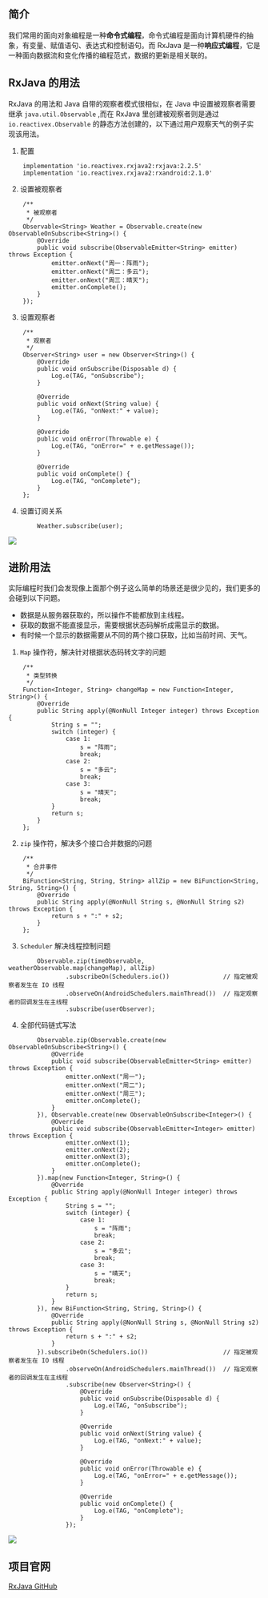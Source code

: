 ## 简介

我们常用的面向对象编程是一种**命令式编程**，命令式编程是面向计算机硬件的抽象，有变量、赋值语句、表达式和控制语句。而 RxJava 是一种**响应式编程**，它是一种面向数据流和变化传播的编程范式，数据的更新是相关联的。

## RxJava 的用法

RxJava 的用法和 Java 自带的观察者模式很相似，在 Java 中设置被观察者需要继承 `java.util.Observable` ,而在 RxJava 里创建被观察者则是通过 `io.reactivex.Observable` 的静态方法创建的，以下通过用户观察天气的例子实现该用法。

1.  配置
```
    implementation 'io.reactivex.rxjava2:rxjava:2.2.5'
    implementation 'io.reactivex.rxjava2:rxandroid:2.1.0'
```

2. 设置被观察者
```
    /**
     * 被观察者
     */
    Observable<String> Weather = Observable.create(new ObservableOnSubscribe<String>() {
        @Override
        public void subscribe(ObservableEmitter<String> emitter) throws Exception {
            emitter.onNext("周一：阵雨");
            emitter.onNext("周二：多云");
            emitter.onNext("周三：晴天");
            emitter.onComplete();
        }
    });
```

3. 设置观察者
```
    /**
     * 观察者
     */
    Observer<String> user = new Observer<String>() {
        @Override
        public void onSubscribe(Disposable d) {
            Log.e(TAG, "onSubscribe");
        }

        @Override
        public void onNext(String value) {
            Log.e(TAG, "onNext:" + value);
        }

        @Override
        public void onError(Throwable e) {
            Log.e(TAG, "onError=" + e.getMessage());
        }

        @Override
        public void onComplete() {
            Log.e(TAG, "onComplete");
        }
    };
```

4. 设置订阅关系
```
        Weather.subscribe(user);
```

![](https://upload-images.jianshu.io/upload_images/3304008-90ad430e80996b22.png?imageMogr2/auto-orient/strip%7CimageView2/2/w/1240)

## 进阶用法

实际编程时我们会发现像上面那个例子这么简单的场景还是很少见的，我们更多的会碰到以下问题。

- 数据是从服务器获取的，所以操作不能都放到主线程。
- 获取的数据不能直接显示，需要根据状态码解析成需显示的数据。
- 有时候一个显示的数据需要从不同的两个接口获取，比如当前时间、天气。

1. `Map` 操作符，解决针对根据状态码转文字的问题
```
    /**
     * 类型转换
     */
    Function<Integer, String> changeMap = new Function<Integer, String>() {
        @Override
        public String apply(@NonNull Integer integer) throws Exception {
            String s = "";
            switch (integer) {
                case 1:
                    s = "阵雨";
                    break;
                case 2:
                    s = "多云";
                    break;
                case 3:
                    s = "晴天";
                    break;
            }
            return s;
        }
    };
```

2. `zip` 操作符，解决多个接口合并数据的问题
```
    /**
     * 合并事件
     */
    BiFunction<String, String, String> allZip = new BiFunction<String, String, String>() {
        @Override
        public String apply(@NonNull String s, @NonNull String s2) throws Exception {
            return s + ":" + s2;
        }
    };
```

3. `Scheduler` 解决线程控制问题
```
        Observable.zip(timeObservable, weatherObservable.map(changeMap), allZip)
                .subscribeOn(Schedulers.io())               // 指定被观察者发生在 IO 线程
                .observeOn(AndroidSchedulers.mainThread())  // 指定观察者的回调发生在主线程
                .subscribe(userObserver);
```

4. 全部代码链式写法
```
        Observable.zip(Observable.create(new ObservableOnSubscribe<String>() {
            @Override
            public void subscribe(ObservableEmitter<String> emitter) throws Exception {
                emitter.onNext("周一");
                emitter.onNext("周二");
                emitter.onNext("周三");
                emitter.onComplete();
            }
        }), Observable.create(new ObservableOnSubscribe<Integer>() {
            @Override
            public void subscribe(ObservableEmitter<Integer> emitter) throws Exception {
                emitter.onNext(1);
                emitter.onNext(2);
                emitter.onNext(3);
                emitter.onComplete();
            }
        }).map(new Function<Integer, String>() {
            @Override
            public String apply(@NonNull Integer integer) throws Exception {
                String s = "";
                switch (integer) {
                    case 1:
                        s = "阵雨";
                        break;
                    case 2:
                        s = "多云";
                        break;
                    case 3:
                        s = "晴天";
                        break;
                }
                return s;
            }
        }), new BiFunction<String, String, String>() {
            @Override
            public String apply(@NonNull String s, @NonNull String s2) throws Exception {
                return s + ":" + s2;
            }
        }).subscribeOn(Schedulers.io())                     // 指定被观察者发生在 IO 线程
                .observeOn(AndroidSchedulers.mainThread())  // 指定观察者的回调发生在主线程
                .subscribe(new Observer<String>() {
                    @Override
                    public void onSubscribe(Disposable d) {
                        Log.e(TAG, "onSubscribe");
                    }

                    @Override
                    public void onNext(String value) {
                        Log.e(TAG, "onNext:" + value);
                    }

                    @Override
                    public void onError(Throwable e) {
                        Log.e(TAG, "onError=" + e.getMessage());
                    }

                    @Override
                    public void onComplete() {
                        Log.e(TAG, "onComplete");
                    }
                });
```

![](https://upload-images.jianshu.io/upload_images/3304008-bd23b2f18eebafa6.png?imageMogr2/auto-orient/strip%7CimageView2/2/w/1240)

## 项目官网
[RxJava GitHub](https://github.com/ReactiveX/RxJava)
